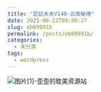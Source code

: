 ```yaml
---
title: "昆廷夫夫V140-云南秘境"
date: 2025-06-22T09:50:27
slug: eb09991b
permalink: /posts/eb09991b/
categories:
  - 未分类
tags:
  - wordpress
---
```


![图片[1]-歪歪的耽美资源站](/images/wp/eb09991b-7a3ce9fa.jpg)
